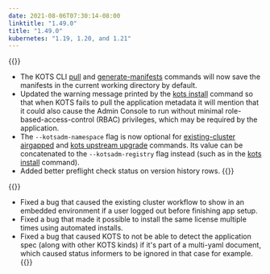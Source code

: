 ```yaml
---
date: 2021-08-06T07:30:14-08:00
linktitle: "1.49.0"
title: "1.49.0"
kubernetes: "1.19, 1.20, and 1.21"
---
```


{{<changes>}}
* The KOTS CLI [pull](/kots-cli/pull/) and [generate-manifests](/kots-cli/admin-console/generate-manifests/) commands will now save the manifests in the current working directory by default.
* Updated the warning message printed by the [kots install](/kots-cli/install/) command so that when KOTS fails to pull the application metadata it will mention that it could also cause the Admin Console to run without minimal role-based-access-control (RBAC) privileges, which may be required by the application.
* The `--kotsadm-namespace` flag is now optional for [existing-cluster airgapped](/vendor/guides/airgapped-existing-cluster/) and [kots upstream upgrade](/kots-cli/upstream/) commands. Its value can be concatenated to the `--kotsadm-registry` flag instead (such as in the [kots install](/kots-cli/install/) command).
* Added better preflight check status on version history rows.
{{</changes>}}

{{<fixes>}}
* Fixed a bug that caused the existing cluster workflow to show in an embedded environment if a user logged out before finishing app setup.
* Fixed a bug that made it possible to install the same license multiple times using automated installs.
* Fixed a bug that caused KOTS to not be able to detect the application spec (along with other KOTS kinds) if it's part of a multi-yaml document, which caused status informers to be ignored in that case for example.
{{</fixes>}}
